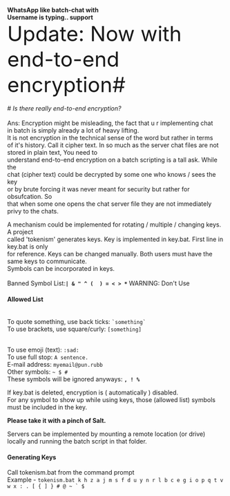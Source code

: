 <b> WhatsApp like batch-chat with <br>Username is typing.. support</b>
<br><font size=23>Update: Now with end-to-end encryption#</font></br>
<br> # *Is there really end-to-end encryption?*</br>
<br>Ans: Encryption might be misleading, the fact that u r implementing chat
<br>in batch is simply already a lot of heavy lifting.
<br>It is not encryption in the technical sense of the word but rather in terms
<br>of it's history. Call it cipher text. 
In so much as the server chat files are not stored in plain text,
You need to<br> understand end-to-end encryption on a batch scripting is a tall ask.
While the<br> chat (cipher text) could be decrypted by some one who knows / sees the key<br> or by brute
forcing it was never meant for security but rather for obsufcation. So<br> that when some one
opens the chat server file they are not immediately privy to the chats.</br>

A mechanism could be implemented for rotating / multiple / changing keys. A project <br>called 'tokenism'
generates keys. Key is implemented in key.bat. First line in key.bat is only <br>for reference. Keys can
be changed manually. Both users must have the same keys to communicate. <br>Symbols can be incorporated in
keys.<br>
<br>Banned Symbol List:<b>``` | & " ^ (  ) = < > * ```</b> WARNING: Don't Use

#### Allowed List
<br>To quote something, use back ticks: ``` `something` ```
<br>To use brackets, use square/curly: ``` [something] ```


<br>To use emoji (text): ``` :sad: ```
<br>To use full stop: ``` A sentence. ```
<br>E-mail address: ``` myemail@pun.rubb ```
<br>Other symbols: ``` ~ $ # ```
<br>These symbols will be ignored anyways: <b>```, ! %```</b>

If key.bat is deleted, encryption is ( automatically ) disabled.
<br>For any symbol to show up while using keys, those (allowed list) symbols must be included in the key.

<b>Please take it with a pinch of Salt.</b>

Servers can be implemented by mounting a remote location (or drive) locally and running the batch script in that
folder.

#### Generating Keys
Call tokenism.bat from the command prompt
<br>Example - ```tokenism.bat k h z a j m s f d u y n r l b c e g i o p q t v w x : . [ { ] } # @ ~ ` $```

